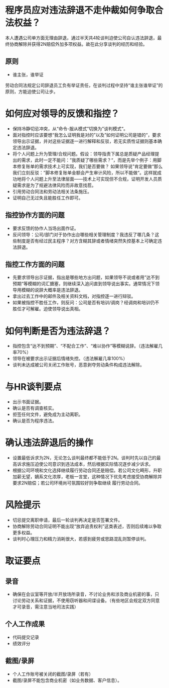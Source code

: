# 程序员应对违法辞退不走仲裁如何争取合法权益？
本人遭遇公司单方面无理由辞退，通过半天共4轮谈判迫使公司自认违法辞退，最终协商解除并获得2N赔偿外加多项权益。故在此分享谈判的经历和经验。

## 原则
- 谁主张，谁举证

劳动合同法规定公司辞退员工负有举证责任，在谈判过程中坚持“谁主张谁举证”的原则，方能迫使公司让步。

# 如何应对领导的反馈和指控？
- 保持冷静切忌冲突，从“命令-服从模式”切换为”谈判模式“。
- 面对指控时应该要想“我怎么证明我是对的”以及”如何证明公司是错的“，要求领导出示证据，并对这些证据逐一进行解释和反驳，若无实质性证据则基本确定违法辞退。
- 将个人问题上升为管理/合规问题。假设：领导指责下属总是质疑产品经理提出的需求，此时一定不能问：”我质疑了哪些需求？“，而是先举个例子：用脚本修复账单的需求技术上可实现，我们是否要做？ 
如果领导说”肯定要做“那么我们立刻反驳：”脚本修复账单金额会产生审计风险，所以不能做“。这样就成功地将个人问题上升至法律层面——技术上可实现但不合规，证明开发人员质疑需求是为了规避法律风险而非故意找茬。
- 引用劳动合同法和劳动法相关法条施压。
- 证明自己无过失且能胜任工作即可。

## 指控协作方面的问题
- 要求反馈的协作人当场出面作证。
- 反问领导：公司/部门对于协作出台哪些相关管理制度？我违反了哪几条？这些制度是否有经过民主程序？对方含糊其辞或者情绪突然失控基本上可确定违法辞退。

## 指控工作方面的问题
- 先要求领导出示证据，指出是哪些地方出问题，如果领导不说或者用”达不到预期“等模糊的词汇搪塞，则继续深入追问直到领导说出事实。通常情况下领导用模糊的说辞大概率是违法辞退。
- 拿出过去工作中的邮件及相关资料文档，对指控逐一进行辩驳。
- 如果被指控不胜任工作，则反问：公司是否有培训/调岗？经调岗和培训仍不胜任才可解雇。迫使领导说出真相。

# 如何判断是否为违法辞退？
- 指控包含“达不到预期”、“不配合工作”、“难以协作”等模糊说辞。（违法解雇几率70%）
- 领导在被要求出示证据后情绪失控。（违法解雇几率100%）
- 谈判未达成被公司关闭工作账号，恶意剥夺劳动条件构成违法解除。

# 与HR谈判要点
- 出示书面证据。
- 确认是否有调查核实。
- 拒签任何文件，避免成为主动离职。
- 确认是否为程序违法。

# 确认违法辞退后的操作
- 设置最低诉求为2N，无论怎么谈判最终都不能低于2N。谈判时先以自己的最高诉求施压迫使公司意识到违法成本，然后根据实际情况逐步减少诉求。
- 根据公司环境和文化选择继续履行劳动合同还是赔偿。若公司文化畸形，升职加薪无望，嫡系文化浓厚，老板一言堂，这种情况下优先考虑接受协商解除并要求2N赔偿；若公司环境尚可氛围较好则争取继续
履行劳动合同。

# 风险提示
- 切忌提交离职申请，最后一轮谈判再决定是否签署文件。
- 协商解除劳动合同证明不能出现“放弃追责权利”这类表述，否则后续难以争取更多权益。
- 谈判时心理压力和精力消耗很大，若感到疲劳或思路混乱则暂停谈判。

# 取证要点
## 录音
- 确保在会议室等开放/半开放场所录音，不讨论业务和涉及商业机密的事，只讨论劳动关系和证据，不使用窃听器和间谍设备。（有些地区会规定双方同意才可录音，需注意当地司法实践）
## 个人工作成果
- 代码提交记录
- 绩效评分
## 截图/录屏
- 个人工作账号被关闭的截图/录屏（若有）
- 截图/录屏不能包含商业机密（如业务数据、客户信息）。